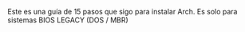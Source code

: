 Este es una guía de 15 pasos que sigo para instalar Arch.
Es solo para sistemas BIOS LEGACY (DOS / MBR)
